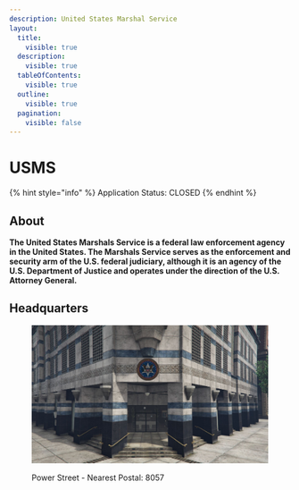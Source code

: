 ```yaml
---
description: United States Marshal Service
layout:
  title:
    visible: true
  description:
    visible: true
  tableOfContents:
    visible: true
  outline:
    visible: true
  pagination:
    visible: false
---
```


# USMS

{% hint style="info" %}
Application Status: CLOSED
{% endhint %}

## About

**The United States Marshals Service is a federal law enforcement agency in the United States. The Marshals Service serves as the enforcement and security arm of the U.S. federal judiciary, although it is an agency of the U.S. Department of Justice and operates under the direction of the U.S. Attorney General.**

## Headquarters

<figure><img src="../../../../../.gitbook/assets/marshal_hq.jpg" alt=""><figcaption><p>Power Street - Nearest Postal: 8057</p></figcaption></figure>
